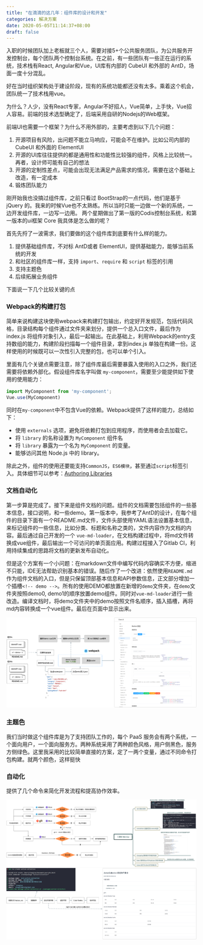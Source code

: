 ```yaml
---
title: "在滴滴的这几年：组件库的设计和开发"
categories: 解决方案
date: 2020-05-05T11:14:37+08:00
draft: false
---
```


入职的时候团队加上老板就三个人，需要对接5+个公共服务团队，为公共服务开发控制台，每个团队两个控制台系统。在之前，有一些团队有一些正在运行的系统，技术栈有React, Angular和Vue，UI库有内部的 CubeUI 和外部的 AntD，场面一度十分混乱。

好在当时组织架构处于建设阶段，现有的系统功能都还没有太多。乘着这个机会，团队统一了技术栈用vue。

为什么？人少，没有React专家，Angular不好招人，Vue简单，上手快，Vue招人容易。前端的技术选型确定了，后端采用自研的Nodejs的Web框架。

前端UI也需要一个框架？为什么不用外部的，主要考虑到以下几个问题：

1. 开源项目有风险，出问题不能立马响应，可能会不在维护。比如公司内部的 CubeUI 和外面的 ElementUI
2. 开源的UI库往往提供的都是通用性和功能性比较强的组件，风格上比较统一。再者，设计师可能有自己的想法
3. 开源的定制性差点，可能会出现无法满足产品需求的情况，需要在这个基础上改造，有一定成本
4. 锻炼团队能力

刚开始我也没搞过组件库，之前只看过 BootStrap的一点代码，他们是基于 jQuery 的。我来的时候Vue也不太熟练。所以当时只能一边做一个新的系统，一边开发组件库，一边写一边用。
两个星期做出了第一版的Codis控制台系统，和第一版本的ui框架 Core 我具体是怎么做的呢？

首先先捋了一波需求，我们要做的这个组件库到底要有什么样的能力。

1. 提供基础组件库，不对标 AntD或者 ElementUI，提供基础能力，能够当前系统的开发
2. 和社区的组件库一样，支持 `import`、`require` 和 `script` 标签的引用
2. 支持主题色
3. 后续拓展业务组件

下面说一下几个比较关键的点

### Webpack的构建打包

简单来说构建这块使用webpack来构建打包输出，约定好开发规范，包括代码风格，目录结构每个组件通过文件夹来划分，提供一个总入口文件，最后作为index.js 将组件对象引入，最后一起输出。在此基础上，利用Webpack的entry支持数组的能力，构建阶段扫描每一个组件目录，拿到index.js 单独在构建一份。这样使用的时候既可以一次性引入完整的包，也可以单个引入。

里面有几个关键点需要注意，除了组件库最后需要暴露入使用的入口之外，我们还需要将依赖外部化。假设组件库名字叫做 `my-component`，需要至少能提供如下使用的使用能力：

```js
import MyComponent from 'my-component';
Vue.use(MyComponent)
```

同时在`my-component`中不包含Vue的依赖。Webpack提供了这样的能力，总结如下：

* 使用 `externals` 选项，避免将依赖打包到应用程序，而使用者会去加载它。
* 将 `library` 的名称设置为 `MyComponent` 组件名
* 将 `library` 暴露为一个名为 `MyComponent` 的变量。
* 能够访问其他 Node.js 中的 library。

除此之外，组件的使用还要能支持`CommonJS`，`ES6模块`，甚至通过`script`标签引入。具体细节可以参考：[Authoring Libraries](https://webpack.js.org/guides/author-libraries/)

### 文档自动化

第一步算是完成了。接下来是组件文档的问题。组件的文档需要包括组件的一些基本信息，接口说明，和一些demo。第一版本中，我参考了AntD的设计，在每个组件的目录下面有一个README.md文件，文件头部使用YAML语法设置基本信息，来标记组件的一些信息，比如分类、标题和名称之类的，文件内容作为文档的内容。最后通过自己开发的一个 `vue-md-loader`，在文档构建过程中，将md文件转换成vue组件，最后输出一个可访问的单页面应用。构建过程接入了Gitlab CI，利用持续集成的思路将文档的更新发布自动化。

但是这个方案有一个小问题：在markdown文件中编写代码内容确实不方便，缩进不只能，IDE无法帮助识别基本的错误。随后作了一个改进：依然使用`README.md`作为组件文档的入口，但是只保留顶部基本信息和API参数信息，正文部分增加一个插槽`<!-- demo -->`。所有的使用DEMO都放置在新增的`demo`文件夹，在`demo`文件夹按照demo0, demo1的顺序放置demo组件。同时对`vue-md-loader`进行一些改造。编译文档时，将demo文件夹中的demo按照文件名顺序，插入插槽，再将md内容转换成一个vue组件。最后在页面中显示出来。

![component.png](./images/1.png)

### 主题色

我们当时做这个组件库是为了支持团队工作的，每个 PaaS 服务会有两个系统，一个面向用户，一个面向服务方。两种系统采用了两种颜色风格，用户侧黑色，服务方侧绿色。这里我采用的比较简单直接的方案，定了一两个变量，通过不同命令打包构建。就两个颜色，这样挺快


### 自动化

提供了几个命令来简化开发流程和提高协作效率。

![2.png](./images/2.png)
![3.png](./images/3.png)